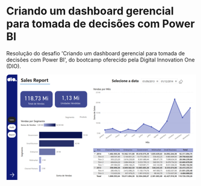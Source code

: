 # Criando um dashboard gerencial para tomada de decisões com Power BI
Resolução do desafio 'Criando um dashboard gerencial para tomada de decisões com Power BI', do bootcamp oferecido pela Digital Innovation One (DIO).

<img src="sales.png" alt="pagina_sales">